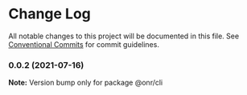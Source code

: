 # Change Log

All notable changes to this project will be documented in this file.
See [Conventional Commits](https://conventionalcommits.org) for commit guidelines.

### 0.0.2 (2021-07-16)

**Note:** Version bump only for package @onr/cli
